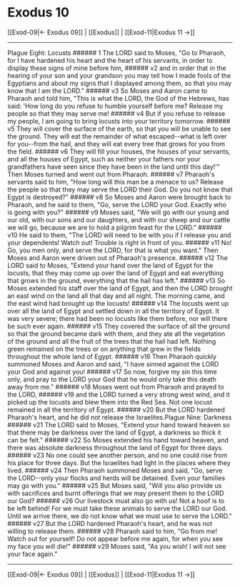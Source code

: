 # Exodus 10

[[Exod-09|← Exodus 09]] | [[Exodus]] | [[Exod-11|Exodus 11 →]]
***

Plague Eight: Locusts ###### 1 The LORD said to Moses, "Go to Pharaoh, for I have hardened his heart and the heart of his servants, in order to display these signs of mine before him, ###### v2 and in order that in the hearing of your son and your grandson you may tell how I made fools of the Egyptians and about my signs that I displayed among them, so that you may know that I am the LORD." ###### v3 So Moses and Aaron came to Pharaoh and told him, "This is what the LORD, the God of the Hebrews, has said: 'How long do you refuse to humble yourself before me? Release my people so that they may serve me! ###### v4 But if you refuse to release my people, I am going to bring locusts into your territory tomorrow. ###### v5 They will cover the surface of the earth, so that you will be unable to see the ground. They will eat the remainder of what escaped--what is left over for you--from the hail, and they will eat every tree that grows for you from the field. ###### v6 They will fill your houses, the houses of your servants, and all the houses of Egypt, such as neither your fathers nor your grandfathers have seen since they have been in the land until this day!'" Then Moses turned and went out from Pharaoh. ###### v7 Pharaoh's servants said to him, "How long will this man be a menace to us? Release the people so that they may serve the LORD their God. Do you not know that Egypt is destroyed?" ###### v8 So Moses and Aaron were brought back to Pharaoh, and he said to them, "Go, serve the LORD your God. Exactly who is going with you?" ###### v9 Moses said, "We will go with our young and our old, with our sons and our daughters, and with our sheep and our cattle we will go, because we are to hold a pilgrim feast for the LORD." ###### v10 He said to them, "The LORD will need to be with you if I release you and your dependents! Watch out! Trouble is right in front of you. ###### v11 No! Go, you men only, and serve the LORD, for that is what you want." Then Moses and Aaron were driven out of Pharaoh's presence. ###### v12 The LORD said to Moses, "Extend your hand over the land of Egypt for the locusts, that they may come up over the land of Egypt and eat everything that grows in the ground, everything that the hail has left." ###### v13 So Moses extended his staff over the land of Egypt, and then the LORD brought an east wind on the land all that day and all night. The morning came, and the east wind had brought up the locusts! ###### v14 The locusts went up over all the land of Egypt and settled down in all the territory of Egypt. It was very severe; there had been no locusts like them before, nor will there be such ever again. ###### v15 They covered the surface of all the ground so that the ground became dark with them, and they ate all the vegetation of the ground and all the fruit of the trees that the hail had left. Nothing green remained on the trees or on anything that grew in the fields throughout the whole land of Egypt. ###### v16 Then Pharaoh quickly summoned Moses and Aaron and said, "I have sinned against the LORD your God and against you! ###### v17 So now, forgive my sin this time only, and pray to the LORD your God that he would only take this death away from me." ###### v18 Moses went out from Pharaoh and prayed to the LORD, ###### v19 and the LORD turned a very strong west wind, and it picked up the locusts and blew them into the Red Sea. Not one locust remained in all the territory of Egypt. ###### v20 But the LORD hardened Pharaoh's heart, and he did not release the Israelites.Plague Nine: Darkness ###### v21 The LORD said to Moses, "Extend your hand toward heaven so that there may be darkness over the land of Egypt, a darkness so thick it can be felt." ###### v22 So Moses extended his hand toward heaven, and there was absolute darkness throughout the land of Egypt for three days. ###### v23 No one could see another person, and no one could rise from his place for three days. But the Israelites had light in the places where they lived. ###### v24 Then Pharaoh summoned Moses and said, "Go, serve the LORD--only your flocks and herds will be detained. Even your families may go with you." ###### v25 But Moses said, "Will you also provide us with sacrifices and burnt offerings that we may present them to the LORD our God? ###### v26 Our livestock must also go with us! Not a hoof is to be left behind! For we must take these animals to serve the LORD our God. Until we arrive there, we do not know what we must use to serve the LORD." ###### v27 But the LORD hardened Pharaoh's heart, and he was not willing to release them. ###### v28 Pharaoh said to him, "Go from me! Watch out for yourself! Do not appear before me again, for when you see my face you will die!" ###### v29 Moses said, "As you wish! I will not see your face again."

***
[[Exod-09|← Exodus 09]] | [[Exodus]] | [[Exod-11|Exodus 11 →]]
